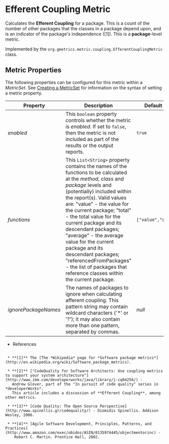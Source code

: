 # Efferent Coupling Metric

  Calculates the **Efferent Coupling** for a package. This is a count of the number of other packages
  that the classes in a package depend upon, and is an indicator of the package's independence ([1]).
  This is a **package**-level metric.

 Implemented by the `org.gmetrics.metric.coupling.EfferentCouplingMetric` class.


## Metric Properties

  The following properties can be configured for this metric within a *MetricSet*. See [Creating a MetricSet](./gmetrics-creating-metricset.html) for information on the syntax of setting a metric property.

| **Property**         | **Description**                                                    | **Default Value**      |
|----------------------|--------------------------------------------------------------------|------------------------|
| *enabled*            | This `boolean` property controls whether the metric is *enabled*. If set to `false`, then the metric is not included as part of the results or the output reports. | `true`                
| *functions*          | This `List<String>` property contains the names of the functions to be calculated at the *method*, *class* and *package* levels and (potentially) included within the report(s). Valid values are: "value" - the value for the current package; "total" - the total value for the current package and its descendant packages; "average" - the average value for the current package and its descendant packages; "referencedFromPackages" - the list of packages that reference classes within the current package. | `["value","average"]`  
| *ignorePackageNames* | The names of packages to ignore when calculating afferent coupling. This pattern string may contain wildcard characters ('*' or '?'); it may also contain more than one pattern, separated by commas. | *null*


* References
~~~~~~~~~~~~

 * **[1]** The [The *Wikipedia* page for *Software package metrics*](http://en.wikipedia.org/wiki/Software_package_metrics).

 * **[2]** ["CodeQuality for Software Architects: Use coupling metrics to support your system architecture"](http://www.ibm.com/developerworks/java/library/j-cq04256/) -
   Andrew Glover, part of the "In pursuit of code quality" series in *developerWorks*.
   This article includes a discussion of **Efferent Coupling**, among other metrics.

 * **[3]** [Code Quality: The Open Source Perspective](http://www.spinellis.gr/codequality/) - Diomidis Spinellis. Addison Wesley, 2006.

 * **[4]** [Agile Software Development, Principles, Patterns, and Practices](http://www.amazon.com/exec/obidos/ASIN/0135974445/objectmentorinc) -
    Robert C. Martin. Prentice Hall, 2002.


